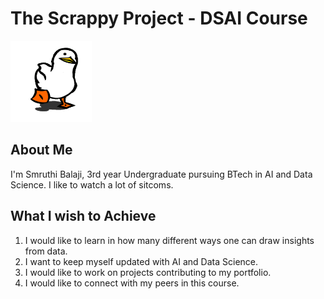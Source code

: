 # The Scrappy Project - DSAI Course

<img src = "https://github.com/smruthi49/TSP-DSAI/blob/main/images/life_goes_on.gif" width = "130vw" height = "130vh"/>

## About Me
I'm Smruthi Balaji, 3rd year Undergraduate pursuing BTech in AI and Data Science. I like to watch a lot of sitcoms.

## What I wish to Achieve
1. I would like to learn in how many different ways one can draw insights from data.
2. I want to keep myself updated with AI and Data Science.
3. I would like to work on projects contributing to my portfolio.
4. I would like to connect with my peers in this course.


